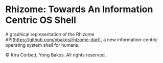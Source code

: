# Rhizome: Towards An Information Centric OS Shell

A graphical representation of the Rhizome API(https://github.com/ybakos/rhizome-dart),
a new information-centric operating system shell for humans.

&copy; Kira Corbett, Yong Bakos. All rights reserved.

